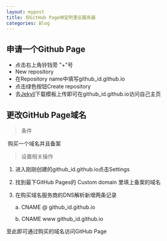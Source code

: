 ```yaml
---
layout: mypost
title: 将GitHub Page绑定阿里云服务器
categories: Blog
---
```


## 申请一个Github Page

- 点击右上角铃铛旁 "+"号
- New repository
- 在Repository name中填写github_id.github.io 
- 点击绿色按钮Create repository
- 去[Jekyll](http://jekyllthemes.org/)下载模板上传即可在github_id.github.io访问自己主页



## 更改GitHub Page域名

> 条件

​	购买一个域名并且备案

> 设置相关操作

1. 进入刚刚创建的github_id.github.io点击Settings

2. 找到最下GitHub Pages的 Custom domain 里填上备案的域名

3. 在购买域名服务商的DNS解析新增两条记录

   a. CNAME @ github_id.github.io

   b. CNAME www github_id.github.io

至此即可通过购买的域名访问GitHub Page



